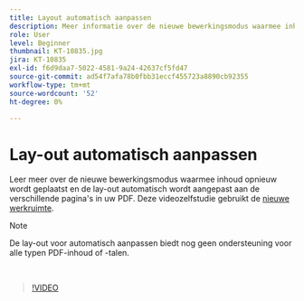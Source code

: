 ```yaml
---
title: Layout automatisch aanpassen
description: Meer informatie over de nieuwe bewerkingsmodus waarmee inhoud automatisch wordt aangepast
role: User
level: Beginner
thumbnail: KT-10835.jpg
jira: KT-10835
exl-id: f6d9daa7-5022-4581-9a24-42637cf5fd47
source-git-commit: ad54f7afa78b0fbb31eccf455723a8890cb92355
workflow-type: tm+mt
source-wordcount: '52'
ht-degree: 0%

---
```


# Lay-out automatisch aanpassen

Leer meer over de nieuwe bewerkingsmodus waarmee inhoud opnieuw wordt geplaatst en de lay-out automatisch wordt aangepast aan de verschillende pagina&#39;s in uw PDF. Deze videozelfstudie gebruikt de [nieuwe werkruimte](new-workspace.md).

>[!NOTE]
>
>De lay-out voor automatisch aanpassen biedt nog geen ondersteuning voor alle typen PDF-inhoud of -talen.

<br>

>[!VIDEO](https://video.tv.adobe.com/v/346975?quality=12&learn=on&hidetitle=true)
